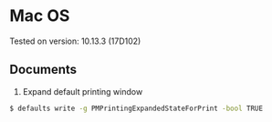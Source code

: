 # Mac OS
Tested on version: 10.13.3 (17D102)
## Documents

1. Expand default printing window
```bash
$ defaults write -g PMPrintingExpandedStateForPrint -bool TRUE
```
